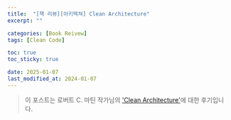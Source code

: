 ```yaml
---
title:  "[책 리뷰][아키텍쳐] Clean Architecture"
excerpt: ""

categories: [Book Reivew]
tags: [Clean Code]

toc: true
toc_sticky: true

date: 2025-01-07
last_modified_at: 2024-01-07
---
```


> 이 포스트는 로버트 C. 마틴 작가님의 ['Clean Architecture'](https://product.kyobobook.co.kr/detail/S000001033082)에 대한 후기입니다.  

